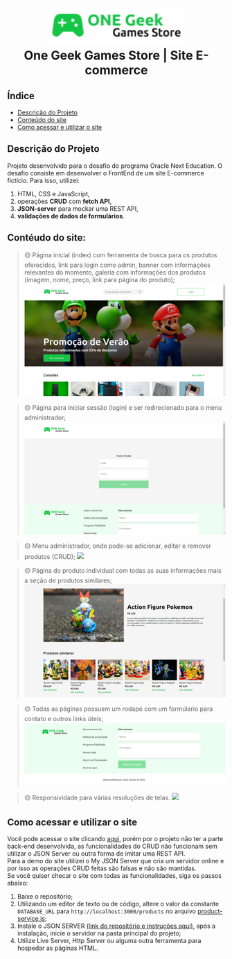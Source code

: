  <h1 align="center"> <img src="assets/img/Logo.png" height=90px>  
 <br> One Geek Games Store | Site E-commerce
 </h1>

## Índice
* [Descrição do Projeto](#descrição-do-projeto)
* [Conteúdo do site](#contéudo-do-site)
* [Como acessar e utilizar o site](#como-acessar-e-utilizar-o-site)

## Descrição do Projeto
Projeto desenvolvido para o desafio do programa Oracle Next Education. O desafio consiste em desenvolver o FrontEnd de um site E-commerce fictício. Para isso, utilizei:
1. HTML, CSS e JavaScript, 
2. operações **CRUD** com **fetch API**, 
3. **JSON-server** para mockar uma REST API,
4. **validações de dados de formulários**.

## Contéudo do site:
> 🟡 Página inicial (index) com ferramenta de busca para os produtos oferecidos, link para login como admin, banner com informações relevantes do momento, galeria com informações dos produtos (imagem, nome, preço, link para página do produto);
![](screenshot-gifs/index-screenshot.png)

> 🟡 Página para iniciar sessão (login) e ser redirecionado para o menu administrador;
![](screenshot-gifs/login-page-screenshot.png)

> 🟡 Menu administrador, onde pode-se adicionar, editar e remover produtos (CRUD);
![](screenshot-gifs/admin-menu-video.gif)

> 🟡 Página do produto individual com todas as suas informações mais a seção de produtos similares;
![](screenshot-gifs/product-page-screenshot.png)

> 🟡 Todas as páginas possuem um rodapé com um formúlario para contato e outros links úteis;
![](screenshot-gifs/footer-screenshot.png)

> 🟡 Responsividade para várias resoluções de telas.
![](screenshot-gifs/responsive-video.gif)

## Como acessar e utilizar o site

Você pode acessar o site clicando [aqui](https://joi-gn.github.io/one-geek-games-store/), porém por o projeto não ter a parte back-end desenvolvida, as funcionalidades do CRUD não funcionam sem utilizar o JSON Server ou outra forma de imitar uma REST API.  
Para a demo do site utilizei o My JSON Server que cria um servidor online e por isso as operações CRUD feitas são falsas e não são mantidas.  
Se você quiser checar o site com todas as funcionalidades, siga os passos abaixo:

1. Baixe o repositório;
2. Utilizando um editor de texto ou de código, altere o valor da constante `DATABASE_URL` para `http://localhost:3000/products` no arquivo [product-service.js](assets/js/service/product-service.js);
3. Instale o JSON SERVER [(link do repositório e instruções aqui)](https://github.com/typicode/json-server), após a instalação, inicie o servidor na pasta principal do projeto;
4. Utilize Live Server, Http Server ou alguma outra ferramenta para hospedar as páginas HTML.